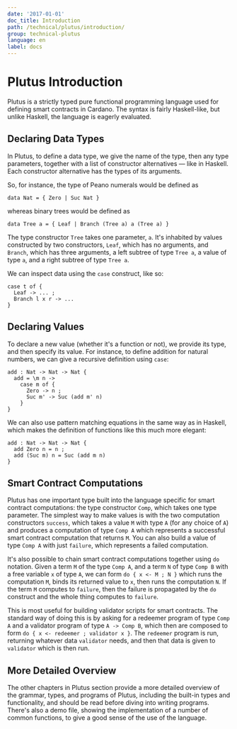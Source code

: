 ```yaml
---
date: '2017-01-01'
doc_title: Introduction
path: /technical/plutus/introduction/
group: technical-plutus
language: en
label: docs
---
```

<!-- Reviewed at f766612fb6c75b941cbe3c2d9c2db17dd2dc9bd3 -->

# Plutus Introduction

Plutus is a strictly typed pure functional programming language used for
defining smart contracts in Cardano. The syntax is fairly Haskell-like, but
unlike Haskell, the language is eagerly evaluated.

## Declaring Data Types

In Plutus, to define a data type, we give the name of the type, then any type
parameters, together with a list of constructor alternatives — like in Haskell.
Each constructor alternative has the types of its arguments.

So, for instance, the type of Peano numerals would be defined as

    data Nat = { Zero | Suc Nat }

whereas binary trees would be defined as

    data Tree a = { Leaf | Branch (Tree a) a (Tree a) }

The type constructor `Tree` takes one parameter, `a`. It's inhabited by values
constructed by two constructors, `Leaf`, which has no arguments, and `Branch`,
which has three arguments, a left subtree of type `Tree a`, a value of type `a`,
and a right subtree of type `Tree a`.

We can inspect data using the `case` construct, like so:

    case t of {
      Leaf -> ... ;
      Branch l x r -> ...
    }

## Declaring Values

To declare a new value (whether it's a function or not), we provide its type,
and then specify its value. For instance, to define addition for natural
numbers, we can give a recursive definition using `case`:

    add : Nat -> Nat -> Nat {
      add = \m n ->
        case m of {
          Zero -> n ;
          Suc m' -> Suc (add m' n)
        }
    }

We can also use pattern matching equations in the same way as in Haskell, which
makes the definition of functions like this much more elegant:

    add : Nat -> Nat -> Nat {
      add Zero n = n ;
      add (Suc m) n = Suc (add m n)
    }

## Smart Contract Computations

Plutus has one important type built into the language specific for smart
contract computations: the type constructor `Comp`, which takes one type
parameter. The simplest way to make values is with the two computation
constructors `success`, which takes a value `M` with type `A` (for any choice of
`A`) and produces a computation of type `Comp A` which represents a successful
smart contract computation that returns `M`. You can also build a value of type
`Comp A` with just `failure`, which represents a failed computation.

It's also possible to chain smart contract computations together using `do`
notation. Given a term `M` of the type `Comp A`, and a term `N` of type `Comp B`
with a free variable `x` of type `A`, we can form `do { x <- M ; N }` which runs
the computation `M`, binds its returned value to `x`, then runs the computation
`N`. If the term `M` computes to `failure`, then the failure is propagated by
the `do` construct and the whole thing computes to `failure`.

This is most useful for building validator scripts for smart contracts. The
standard way of doing this is by asking for a redeemer program of type `Comp A`
and a validator program of type `A -> Comp B`, which then are composed to form
`do { x <- redeemer ; validator x }`. The `redeemer` program is run, returning
whatever data `validator` needs, and then that data is given to `validator` 
which is then run.

## More Detailed Overview

The other chapters in Plutus section provide a more detailed overview of the
grammar, types, and programs of Plutus, including the built-in types and
functionality, and should be read before diving into writing programs. There's
also a demo file, showing the implementation of a number of common functions, to
give a good sense of the use of the language.
